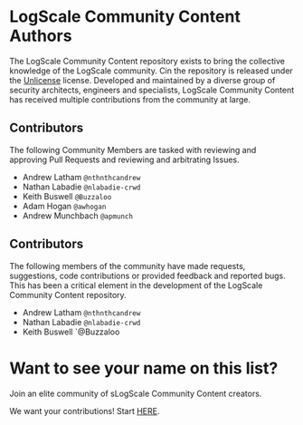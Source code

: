 # LogScale Community Content Authors
The LogScale Community Content repository exists to bring the collective knowledge of the LogScale community. 
Cin the repository is released under the [Unlicense](LICENSE) license. 
Developed and maintained by a diverse group of security architects, engineers and specialists, LogScale Community Content has received multiple contributions from the community at large.

## Contributors
The following Community Members are tasked with reviewing and approving Pull Requests and reviewing and arbitrating Issues.

+ Andrew Latham `@nthnthcandrew`
+ Nathan Labadie `@nlabadie-crwd`
+ Keith Buswell `@Buzzaloo`
+ Adam Hogan `@awhogan`
+ Andrew Munchbach `@apmunch`


## Contributors
The following members of the community have made requests, suggestions, code contributions or provided feedback and reported bugs.
This has been a critical element in the development of the LogScale Community Content repository.

+ Andrew Latham `@nthnthcandrew`
+ Nathan Labadie `@nlabadie-crwd`
+ Keith Buswell `@Buzzaloo


# Want to see your name on this list?
Join an elite community of sLogScale Community Content creators.

We want your contributions! Start [HERE](https://github.com/CrowdStrike/logscale-community-content/blob/main/CONTRIBUTING.md).
